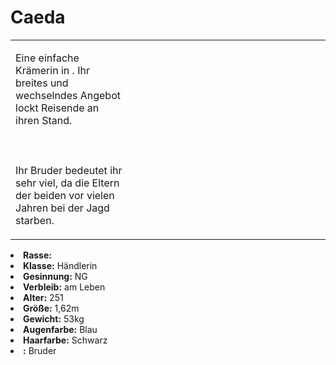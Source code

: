 # Caeda

<primary-label ref="npc"/>

<secondary-label ref="faergria"/>

<secondary-label ref="farodris"/>

<table>
<tr><td>
<p>
Eine einfache Krämerin in <a href="Duskwood.md" anchor="teryvnat"></a>. Ihr breites und wechselndes Angebot lockt
Reisende an ihren Stand.
<br></br><br></br>
Ihr Bruder <a href="Elkazel.md"></a> bedeutet ihr sehr viel, da die Eltern der beiden vor vielen Jahren bei der Jagd
starben.
</p>

</td><td width="300">
<!-- Edit here -->
<img src="caeda.png" alt="" />
</td></tr>
</table>

<procedure title="Allgemeine Informationen">
<list columns="3">
<li><b>Rasse:</b> <a href="Folks.md" anchor="elfen"></a></li>
<li><b>Klasse:</b> Händlerin</li>
<li><b>Gesinnung:</b> NG</li>
<li><b>Verbleib:</b> am Leben</li>
</list>
</procedure>

<procedure title="Aussehen">
<list columns="3">
<li><b>Alter:</b> 251</li>
<li><b>Größe:</b> 1,62m</li>
<li><b>Gewicht:</b> 53kg</li>
<li><b>Augenfarbe:</b> Blau</li>
<li><b>Haarfarbe:</b> Schwarz</li>
<!-- <li><b>Maße:</b> 80/70-58-81</li> -->
</list>
</procedure>

<procedure title="Beziehungen">
<list columns="3">
<li><b><a href="Elkazel.md"></a>:</b> Bruder</li>
</list>
</procedure>

<!--
## Notizen

- **Ziele:** 
- **Geheimnisse:** 
-->